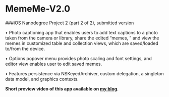 # MemeMe-V2.0
###iOS Nanodegree Project 2 (part 2 of 2), submitted version

•	Photo captioning app that enables users to add text captions to a photo taken from the camera or library, share the edited “memes, ” and view the memes in customized table and collection views, which are saved/loaded to/from the device.

•	Options popover menu provides photo scaling and font settings, and editor view enables user to edit saved memes.

•	Features persistence via NSKeyedArchiver, custom delegation, a singleton data model, and graphics contexts.

**Short preview video of this app available on [my blog](http://mikemdev40.blogspot.com).**
